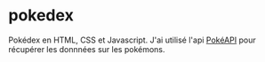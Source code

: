 # pokedex
Pokédex en HTML, CSS et Javascript. J'ai utilisé l'api <a href="https://www.pokeapi.co/">PokéAPI</a> pour récupérer les donnnées sur les pokémons.
